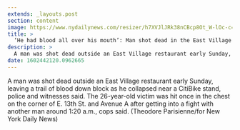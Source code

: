 ```yaml
--- 
extends: _layouts.post 
section: content 
image: https://www.nydailynews.com/resizer/h7XVJlJRk38nCBcp8Ot_W-lOc-c=/1200x0/center/middle/cloudfront-us-east-1.images.arcpublishing.com/tronc/QRJFS7M7VJAK3CZA6PALFB5HBM.JPG 
title: > 
  ‘He had blood all over his mouth’: Man shot dead in the East Village 
description: > 
  A man was shot dead outside an East Village restaurant early Sunday, leaving a trail of blood down block as he collapsed near a CitiBike stand, police and witnesses said.The 26-year-old victim was hit once in the chest on the corner of E. 13th St. and Avenue A after getting into a fight with another man around 1:20 a.m., cops said.(Theodore Parisienne/for New York Daily News) 
date: 1602442120.0962665 
--- 
```

A man was shot dead outside an East Village restaurant early Sunday, leaving a trail of blood down block as he collapsed near a CitiBike stand, police and witnesses said. The 26-year-old victim was hit once in the chest on the corner of E. 13th St. and Avenue A after getting into a fight with another man around 1:20 a.m., cops said. (Theodore Parisienne/for New York Daily News)
